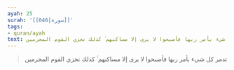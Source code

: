 ```yaml
---
ayah: 25
surah: '[[046|سورة]]'
tags:
- quran/ayah
text: تدمر كل شيء بأمر ربها فأصبحوا لا يرى إلا مساكنهم ۚ كذلك نجزي القوم المجرمين
---
```

> تدمر كل شيء بأمر ربها فأصبحوا لا يرى إلا مساكنهم ۚ كذلك نجزي القوم المجرمين
